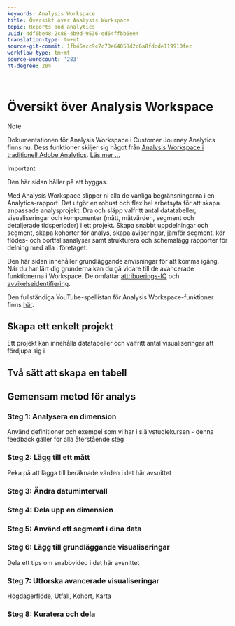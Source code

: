 ```yaml
---
keywords: Analysis Workspace
title: Översikt över Analysis Workspace
topic: Reports and analytics
uuid: 4df6be48-2c88-4b9d-9536-ed64ffbb6ee4
translation-type: tm+mt
source-git-commit: 1fb46acc9c7c70e64058d2c6a8fdcde119910fec
workflow-type: tm+mt
source-wordcount: '283'
ht-degree: 28%

---
```



# Översikt över Analysis Workspace

>[!NOTE]
>
>Dokumentationen för Analysis Workspace i Customer Journey Analytics finns nu. Dess funktioner skiljer sig något från [Analysis Workspace i traditionell Adobe Analytics](https://docs.adobe.com/content/help/en/analytics/analyze/analysis-workspace/home.html). [Läs mer …](/help/getting-started/cja-aa.md)

>[!IMPORTANT]
>
>Den här sidan håller på att byggas.

Med Analysis Workspace slipper ni alla de vanliga begränsningarna i en Analytics-rapport. Det utgör en robust och flexibel arbetsyta för att skapa anpassade analysprojekt. Dra och släpp valfritt antal datatabeller, visualiseringar och komponenter (mått, mätvärden, segment och detaljerade tidsperioder) i ett projekt. Skapa snabbt uppdelningar och segment, skapa kohorter för analys, skapa aviseringar, jämför segment, kör flödes- och bortfallsanalyser samt strukturera och schemalägg rapporter för delning med alla i företaget.

Den här sidan innehåller grundläggande anvisningar för att komma igång. När du har lärt dig grunderna kan du gå vidare till de avancerade funktionerna i Workspace. De omfattar [attribuerings-IQ](/help/analysis-workspace/attribution/overview.md) och [avvikelseidentifiering](/help/analysis-workspace/virtual-analyst/c-anomaly-detection/anomaly-detection.md).

Den fullständiga YouTube-spellistan för Analysis Workspace-funktioner finns [här](https://www.youtube.com/channel/UC8I6bqCk7gO6YdoMz6W5fvw/playlists?view=50&amp;sort=dd&amp;shelf_id=7).

## Skapa ett enkelt projekt

Ett projekt kan innehålla datatabeller och valfritt antal visualiseringar att fördjupa sig i


## Två sätt att skapa en tabell

## Gemensam metod för analys

### Steg 1: Analysera en dimension

Använd definitioner och exempel som vi har i självstudiekursen - denna feedback gäller för alla återstående steg

### Steg 2: Lägg till ett mått

Peka på att lägga till beräknade värden i det här avsnittet

### Steg 3: Ändra datumintervall

### Steg 4: Dela upp en dimension

### Steg 5: Använd ett segment i dina data

### Steg 6: Lägg till grundläggande visualiseringar

Dela ett tips om snabbvideo i det här avsnittet

### Steg 7: Utforska avancerade visualiseringar

Högdagerflöde, Utfall, Kohort, Karta

### Steg 8: Kuratera och dela

